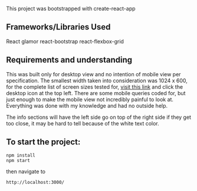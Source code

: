 This project was bootstrapped with create-react-app

## Frameworks/Libraries Used
React
glamor
react-bootstrap
react-flexbox-grid


## Requirements and understanding
This was built only for desktop view and no intention of mobile view per specification. The smallest width taken into consideration was 1024 x 600,
for the complete list of screen sizes tested for, [visit this link](http://whatismyscreenresolution.net/multi-screen-test) and click the desktop icon at the top left.
There are some mobile queries coded for, but just enough to make the mobile view not incredibly painful to look at. Everything was done with my knowledge and had no outside help.

The info sections will have the left side go on top of the right side if they get too close, it may be hard to tell because of the white text color.

## To start the project:

```
npm install
npm start
```

then navigate to

```
http://localhost:3000/
```
